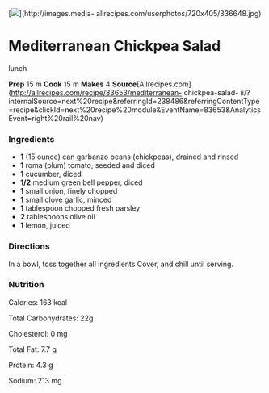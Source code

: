 ﻿

[![](../Images/d4272003-65b7-4ae4-9606-79ffc5dc64d2.jpg)](http://images.media-
allrecipes.com/userphotos/720x405/336648.jpg)

#  Mediterranean Chickpea Salad

lunch

 **Prep** 15 m **Cook** 15 m **Makes** 4
**Source**[Allrecipes.com](http://allrecipes.com/recipe/83653/mediterranean-
chickpea-salad-
ii/?internalSource=next%20recipe&referringId=238486&referringContentType=recipe&clickId=next%20recipe%20module&EventName=83653&AnalyticsEvent=right%20rail%20nav)

###  Ingredients

  * **1** (15 ounce) can garbanzo beans (chickpeas), drained and rinsed
  *  **1** roma (plum) tomato, seeded and diced
  *  **1** cucumber, diced
  *  **1/2** medium green bell pepper, diced
  *  **1** small onion, finely chopped
  *  **1** small clove garlic, minced
  *  **1** tablespoon chopped fresh parsley
  *  **2** tablespoons olive oil
  *  **1** lemon, juiced

###  Directions

In a bowl, toss together all ingredients Cover, and chill until serving.

###  Nutrition

Calories: 163 kcal

Total Carbohydrates: 22g

Cholesterol: 0 mg

Total Fat: 7.7 g

Protein: 4.3 g

Sodium: 213 mg

